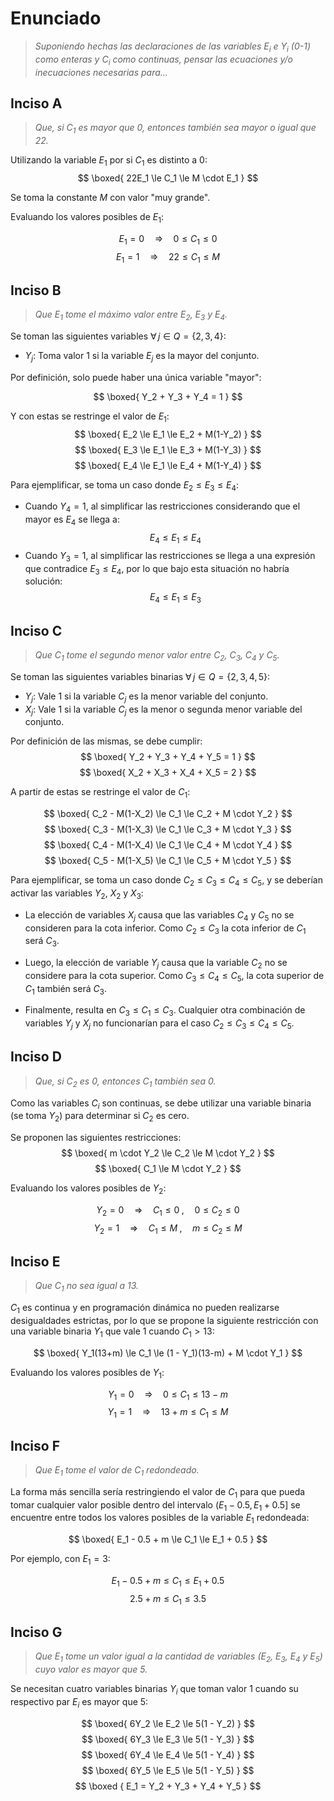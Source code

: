 # Enunciado

> *Suponiendo hechas las declaraciones de las variables $E_i$ e $Y_i$ (0-1) como enteras y $C_i$ como continuas, pensar las ecuaciones y/o inecuaciones necesarias para...*

## Inciso A

> *Que, si $C_1$ es mayor que 0, entonces también sea mayor o igual que 22.*

Utilizando la variable $E_1$ por si $C_1$ es distinto a 0:
$$
\boxed{
    22E_1 \le C_1 \le M \cdot E_1
}
$$

Se toma la constante $M$ con valor "muy grande".

Evaluando los valores posibles de $E_1$:

$$
E_1 = 0 \quad \Rightarrow \quad 0 \le C_1 \le 0
$$
$$
E_1 = 1 \quad \Rightarrow \quad 22 \le C_1 \le M
$$

## Inciso B

> *Que $E_1$ tome el máximo valor entre $E_2$, $E_3$ y $E_4$.*

Se toman las siguientes variables $\forall \, j \in Q = \{2, 3, 4\}$:
- $Y_j$: Toma valor 1 si la variable $E_j$ es la mayor del conjunto.

Por definición, solo puede haber una única variable "mayor":

$$
\boxed{
    Y_2 + Y_3 + Y_4 = 1
}
$$

Y con estas se restringe el valor de $E_1$:
$$
\boxed{
    E_2 \le E_1 \le E_2 + M(1-Y_2)
}
$$
$$
\boxed{
    E_3 \le E_1 \le E_3 + M(1-Y_3)
}
$$
$$
\boxed{
    E_4 \le E_1 \le E_4 + M(1-Y_4)
}
$$

Para ejemplificar, se toma un caso donde $E_2 \le E_3 \le E_4$:

- Cuando $Y_4 = 1$, al simplificar las restricciones considerando que el mayor es $E_4$ se llega a:
$$
E_4 \le E_1 \le E_4 
$$
- Cuando $Y_3 = 1$, al simplificar las restricciones se llega a una expresión que contradice $E_3 \le E_4$, por lo que bajo esta situación no habría solución:
$$
E_4 \le E_1 \le E_3
$$

<!-- Como las variables $E_i$ son binarias, se puede utilizar un `OR` para resolver el problema:

$$
\boxed{
    E_1 \le E_2 + E_3 + E_4 \le 3 E_1
}
$$

Cuando cualquiera de $E_2$, $E_3$ o $E_4$ tome valor igual a 1, obligará que $E_1$ también valga 1. -->

## Inciso C

> *Que $C_1$ tome el segundo menor valor entre $C_2$, $C_3$, $C_4$ y $C_5$.*

Se toman las siguientes variables binarias $\forall \, j \in Q = \{2, 3, 4, 5\}$:

- $Y_j$: Vale 1 si la variable $C_j$ es la menor variable del conjunto.
- $X_j$: Vale 1 si la variable $C_j$ es la menor o segunda menor variable del conjunto.

Por definición de las mismas, se debe cumplir:
$$
\boxed{
    Y_2 + Y_3 + Y_4 + Y_5 = 1
}
$$
$$
\boxed{
    X_2 + X_3 + X_4 + X_5 = 2
}
$$

A partir de estas se restringe el valor de $C_1$:

$$
\boxed{
    C_2 - M(1-X_2) \le C_1 \le C_2 + M \cdot Y_2
}
$$
$$
\boxed{
    C_3 - M(1-X_3) \le C_1 \le C_3 + M \cdot Y_3
}
$$
$$
\boxed{
    C_4 - M(1-X_4) \le C_1 \le C_4 + M \cdot Y_4
}
$$
$$
\boxed{
    C_5 - M(1-X_5) \le C_1 \le C_5 + M \cdot Y_5
}
$$

Para ejemplificar, se toma un caso donde $C_2 \le C_3 \le C_4 \le C_5$, y se deberían activar las variables $Y_2$, $X_2$ y $X_3$:

- La elección de variables $X_j$ causa que las variables $C_4$ y $C_5$ no se consideren para la cota inferior. Como $C_2 \le C_3$ la cota inferior de $C_1$ será $C_3$.

- Luego, la elección de variable $Y_j$ causa que la variable $C_2$ no se considere para la cota superior. Como $C_3 \le C_4 \le C_5$, la cota superior de $C_1$ también será $C_3$.

- Finalmente, resulta en $C_3 \le C_1 \le C_3$. Cualquier otra combinación de variables $Y_j$ y $X_j$ no funcionarían para el caso $C_2 \le C_3 \le C_4 \le C_5$.


## Inciso D 

> *Que, si $C_2$ es 0, entonces $C_1$ también sea 0.*

Como las variables $C_i$ son continuas, se debe utilizar una variable binaria (se toma $Y_2$) para determinar si $C_2$ es cero.

Se proponen las siguientes restricciones:
$$
\boxed{
    m \cdot Y_2 \le C_2 \le M \cdot Y_2
}
$$
$$
\boxed{
    C_1 \le M \cdot Y_2
}
$$

Evaluando los valores posibles de $Y_2$:

$$
Y_2 = 0 \quad \Rightarrow \quad C_1 \le 0 \;, \quad 0 \le C_2 \le 0
$$
$$
Y_2 = 1 \quad \Rightarrow \quad C_1 \le M \;, \quad m \le C_2 \le M
$$

## Inciso E

> *Que $C_1$ no sea igual a 13.*

$C_1$ es continua y en programación dinámica no pueden realizarse desigualdades estrictas, por lo que se propone la siguiente restricción con una variable binaria $Y_1$ que vale 1 cuando $C_1 > 13$:

$$
\boxed{
    Y_1(13+m) \le C_1 \le (1 - Y_1)(13-m) + M \cdot Y_1
}
$$

Evaluando los valores posibles de $Y_1$:

$$
Y_1 = 0 \quad \Rightarrow \quad 0 \le C_1 \le 13 - m
$$
$$
Y_1 = 1 \quad \Rightarrow \quad 13 + m\le C_1 \le M
$$


## Inciso F

> *Que $E_1$ tome el valor de $C_1$ redondeado.*

La forma más sencilla sería restringiendo el valor de $C_1$ para que pueda tomar cualquier valor posible dentro del intervalo $(E_1 - 0.5, \, E_1 + 0.5]$ se encuentre entre todos los valores posibles de la variable $E_1$ redondeada:

$$
\boxed{
    E_1 - 0.5 + m \le C_1 \le E_1 + 0.5
}
$$

Por ejemplo, con $E_1 = 3$:

$$
E_1 - 0.5 + m \le C_1 \le E_1 + 0.5
$$
$$
2.5 + m \le C_1 \le 3.5
$$

<!-- Restringiendo una variable continua en el intervalo $[0.5, 1.5)$ alcanza para obtener el resultado:

$$
\boxed{
    0.5 \le C_2 \le 1.5 - m
}
$$

$$
\boxed{
    E_1 = C_1 - C_2 - 1
}
$$

Por ejemplo, con $C_1 = 3.25$:

$$
E_1 = 3.25 - C_2 + 1 = 4.25 - C_2
$$

Para garantizar que $E_1$ sea natural es necesario que $C_2 = 1.25$, lo que resulta en $E = 3$.

Tomando otro ejemplo, esta vez $C_1 = 11.77$:

$$
E_1 = 11.77 - C_2 + 1 = 12.77 - C_2
$$

Acá es necesario que $C_2 = 0.77$, resultando en $E = 12$. -->


## Inciso G
> *Que $E_1$ tome un valor igual a la cantidad de variables ($E_2$, $E_3$, $E_4$ y $E_5$) cuyo valor es mayor que 5.*

Se necesitan cuatro variables binarias $Y_i$ que toman valor 1 cuando su respectivo par $E_i$ es mayor que 5:

$$
\boxed{
    6Y_2 \le E_2 \le 5(1 - Y_2)
}
$$
$$
\boxed{
    6Y_3 \le E_3 \le 5(1 - Y_3)
}
$$
$$
\boxed{
    6Y_4 \le E_4 \le 5(1 - Y_4)
}
$$
$$
\boxed{
    6Y_5 \le E_5 \le 5(1 - Y_5)
}
$$
$$
\boxed {
    E_1 = Y_2 + Y_3 + Y_4 + Y_5
}
$$